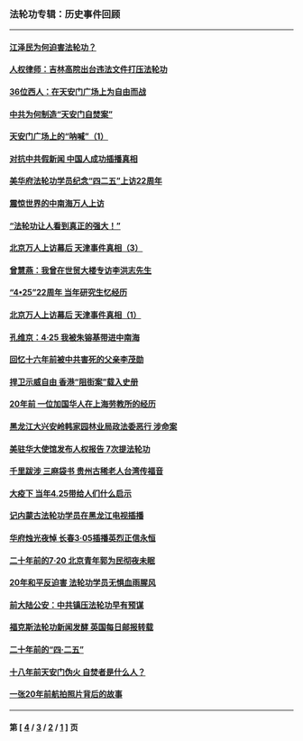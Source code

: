 ### 法轮功专辑：历史事件回顾
---
#### [江泽民为何迫害法轮功？](../../pages/nf5793/n13876324.md?02240430) 
#### [人权律师：吉林高院出台违法文件打压法轮功](../../pages/nf5793/n13825665.md?02240430) 
#### [36位西人：在天安门广场上为自由而战](../../pages/nf5793/n13390029.md?02240430) 
#### [中共为何制造“天安门自焚案”](../../pages/nf5793/n13183270.md?02240430) 
#### [天安门广场上的“呐喊”（1）](../../pages/nf5793/n13105277.md?02240430) 
#### [对抗中共假新闻 中国人成功插播真相](../../pages/nf5793/n12910618.md?02240430) 
#### [美华府法轮功学员纪念“四二五”上访22周年](../../pages/nf5793/n12904445.md?02240430) 
#### [震惊世界的中南海万人上访](../../pages/nf5793/n12903976.md?02240430) 
#### [“法轮功让人看到真正的强大！”](../../pages/nf5793/n12903195.md?02240430) 
#### [北京万人上访幕后 天津事件真相（3）](../../pages/nf5793/n12902807.md?02240430) 
#### [曾慧燕：我曾在世贸大楼专访李洪志先生](../../pages/nf5793/n12898729.md?02240430) 
#### [“4•25”22周年 当年研究生忆经历](../../pages/nf5793/n12894152.md?02240430) 
#### [北京万人上访幕后 天津事件真相（1）](../../pages/nf5793/n12885174.md?02240430) 
#### [孔维京：4·25 我被朱镕基带进中南海](../../pages/nf5793/n12864987.md?02240430) 
#### [回忆十六年前被中共害死的父亲李茂勋](../../pages/nf5793/n12880270.md?02240430) 
#### [捍卫示威自由 香港“阻街案”载入史册](../../pages/nf5793/n12811245.md?02240430) 
#### [20年前 一位加国华人在上海劳教所的经历](../../pages/nf5793/n12707932.md?02240430) 
#### [黑龙江大兴安岭韩家园林业局政法委恶行 涉命案](../../pages/nf5793/n12622815.md?02240430) 
#### [美驻华大使馆发布人权报告 7次提法轮功](../../pages/nf5793/n12520541.md?02240430) 
#### [千里跋涉 三麻袋书 贵州古稀老人台湾传福音](../../pages/nf5793/n12198750.md?02240430) 
#### [大疫下 当年4.25带给人们什么启示](../../pages/nf5793/n12058565.md?02240430) 
#### [记内蒙古法轮功学员在黑龙江电视插播](../../pages/nf5793/n11699194.md?02240430) 
#### [华府烛光夜悼 长春3·05插播英烈正信永恒](../../pages/nf5793/n11397432.md?02240430) 
#### [二十年前的7·20 北京青年郭为民彻夜未眠](../../pages/nf5793/n11354195.md?02240430) 
#### [20年和平反迫害 法轮功学员无惧血雨腥风](../../pages/nf5793/n11348279.md?02240430) 
#### [前大陆公安：中共镇压法轮功早有预谋](../../pages/nf5793/n11352168.md?02240430) 
#### [福克斯法轮功新闻发酵  英国每日邮报转载](../../pages/nf5793/n11285952.md?02240430) 
#### [二十年前的“四·二五”](../../pages/nf5793/n11207639.md?02240430) 
#### [十八年前天安门伪火 自焚者是什么人？](../../pages/nf5793/n10996556.md?02240430) 
#### [一张20年前航拍照片背后的故事](../../pages/nf5793/n10693797.md?02240430) 

---
#### 第 [ [4](./4.md?02240430) / [3](./3.md?02240430) / [2](./2.md?02240430) / [1](./1.md?02240430) ] 页
